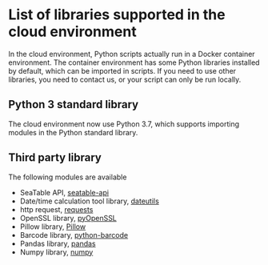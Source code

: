 # List of libraries supported in the cloud environment

In the cloud environment, Python scripts actually run in a Docker container environment. The container environment has some Python libraries installed by default, which can be imported in scripts. If you need to use other libraries, you need to contact us, or your script can only be run locally.

## Python 3 standard library

The cloud environment now use Python 3.7, which supports importing modules in the Python standard library.

## Third party library

The following modules are available

* SeaTable API, [seatable-api](https://pypi.org/project/seatable-api/)
* Date/time calculation tool library, [dateutils](https://pypi.org/project/dateutils/)
* http request, [requests](https://pypi.org/project/requests/)
* OpenSSL library, [pyOpenSSL](https://pypi.org/project/pyOpenSSL/)
* Pillow library, [Pillow](https://pypi.org/project/Pillow/)
* Barcode library, [python-barcode](https://pypi.org/project/python-barcode/)
* Pandas library, [pandas](https://pypi.org/project/pandas/)
* Numpy library, [numpy](https://pypi.org/project/numpy/)
